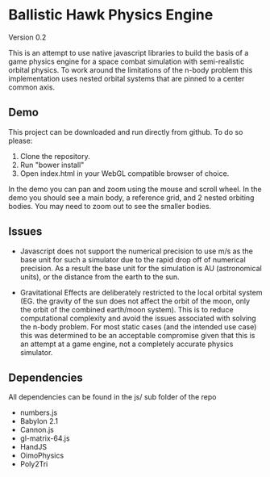 # Ballistic Hawk Physics Engine

Version 0.2

This is an attempt to use native javascript libraries to build the basis of a game physics engine for a space combat simulation with semi-realistic orbital physics. To work around the limitations of the n-body problem this implementation uses nested orbital systems that are pinned to a center common axis.

## Demo

This project can be downloaded and run directly from github. To do so please:

1. Clone the repository.
2. Run "bower install"
3. Open index.html in your WebGL compatible browser of choice.

In the demo you can pan and zoom using the mouse and scroll wheel. In the demo you should see a main body, a reference grid, and 2 nested orbiting bodies. You may need to zoom out to see the smaller bodies.

## Issues

* Javascript does not support the numerical precision to use m/s as the base unit for such a simulator due to the rapid drop off of numerical precision. As a result the base unit for the simulation is AU (astronomical units), or the distance from the earth to the sun.

* Gravitational Effects are deliberately restricted to the local orbital system (EG. the gravity of the sun does not affect the orbit of the moon, only the orbit of the combined earth/moon system). This is to reduce computational complexity and avoid the issues associated with solving the n-body problem. For most static cases (and the intended use case) this was determined to be an acceptable compromise given that this is an attempt at a game engine, not a completely accurate physics simulator.


## Dependencies

All dependencies can be found in the js/ sub folder of the repo

* numbers.js
* Babylon 2.1
* Cannon.js
* gl-matrix-64.js
* HandJS
* OimoPhysics
* Poly2Tri
